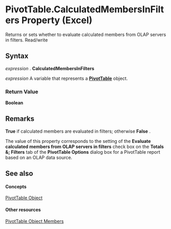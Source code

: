 
# PivotTable.CalculatedMembersInFilters Property (Excel)

Returns or sets whether to evaluate calculated members from OLAP servers in filters. Read/write


## Syntax

 _expression_ . **CalculatedMembersInFilters**

 _expression_ A variable that represents a **[PivotTable](a9c1d4a0-78a9-f9a6-6daf-91cb63e45842.md)** object.


### Return Value

 **Boolean**


## Remarks

 **True** if calculated members are evaluated in filters; otherwise **False** .

The value of this property corresponds to the setting of the  **Evaluate calculated members from OLAP servers in filters** check box on the **Totals &; Filters** tab of the **PivotTable Options** dialog box for a PivotTable report based on an OLAP data source.


## See also


#### Concepts


[PivotTable Object](a9c1d4a0-78a9-f9a6-6daf-91cb63e45842.md)
#### Other resources


[PivotTable Object Members](8e8d1692-cf32-63c6-a1f6-54ddcc2a4964.md)

